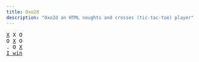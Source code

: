 ```yaml
---
title: Oxo2d 
description: "Oxo2d an HTML noughts and crosses (tic-tac-toe) player"
---
```


<pre class="oxo2d">
<u>X</u> X O
O <u>X</u> O
. O <u>X</u>
<a href="../">I win</a>
</pre>
